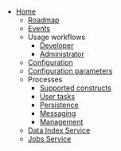 <ul>
  <li><a href="https://github.com/kiegroup/kogito-runtimes/wiki">Home</a>
    <ul>
      <li><a href="https://github.com/kiegroup/kogito-runtimes/wiki/Roadmap">Roadmap</a></li>
      <li><a href="https://github.com/kiegroup/kogito-runtimes/wiki/Events">Events</a></li>
      <li>Usage workflows
      <ul>
        <li><a href="https://github.com/kiegroup/kogito-runtimes/wiki/Developer-workflow">Developer</a></li>
        <li><a href="https://github.com/kiegroup/kogito-runtimes/wiki/Administrator-workflow">Administrator</a></li>
      </ul>
     </li>
     <li><a href="https://github.com/kiegroup/kogito-runtimes/wiki/Configuration">Configuration</a></li>
     <li><a href="https://github.com/kiegroup/kogito-runtimes/wiki/Configuration-parameters">Configuration parameters</a></li>
     <li>Processes
      <ul>
        <li><a href="https://github.com/kiegroup/kogito-runtimes/wiki/What's-supported-for-process-design%3F">Supported constructs</a></li>
<li><a href="https://github.com/kiegroup/kogito-runtimes/wiki/User-tasks">User tasks</a></li>
        <li><a href="https://github.com/kiegroup/kogito-runtimes/wiki/Persistence">Persistence</a>  </li>
<li><a href="https://github.com/kiegroup/kogito-runtimes/wiki/Messaging">Messaging</a>  </li>
<li><a href="https://github.com/kiegroup/kogito-runtimes/wiki/Process-Instance-Management">Management</a>  </li>
      </ul>
     </li>
     <li><a href="https://github.com/kiegroup/kogito-runtimes/wiki/Data-Index-Service">Data Index Service</a></li>
     <li><a href="https://github.com/kiegroup/kogito-runtimes/wiki/Job-Service">Jobs Service</a></li>
    </ul>
  </li>
</ul>